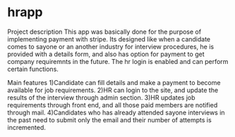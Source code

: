 # hrapp
Project description
This app was basically done for the purpose of implementing payment with stripe.
Its designed like when a candidate comes to sayone or an another industry for interview procedures,
he is provided with a details form, and also has option for payment to get company requiremnts in the future.
The hr login is enabled and can perform certain functions.

Main features
1)Candidate can fill details and make a payment to become available for job requirements.
2)HR can login to the site, and update the results of the interview through admin section.
3)HR updates job requirements through front end, and all those paid members are notified through mail.
4)Candidates who has already attended sayone interviews in the past need to submit only the email and their number of attempts is incremented.
